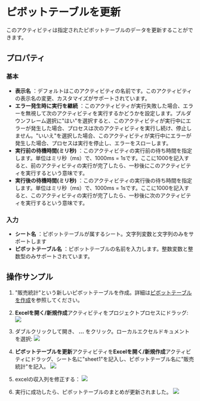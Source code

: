 # ピボットテーブルを更新

このアクティビティは指定されたピボットテーブルのデータを更新することができます。

## プロパティ

### 基本

- **表示名** ：デフォルトはこのアクティビティの名前です。このアクティビティの表示名の変更、カスタマイズがサポートされています。
- **エラー発生時に実行を継続** ：このアクティビティが実行失敗した場合、エラーを無視して次のアクティビティを実行するかどうかを設定します。プルダウンフレーム選択に"はい"を選択すると、このアクティビティが実行中にエラーが発生した場合、プロセスは次のアクティビティを実行し続け、停止しません。"いいえ"を選択した場合、このアクティビティが実行中にエラーが発生した場合、プロセスは実行を停止し、エラーをスローします。
- **実行前の待機時間(ミリ秒)** ：このアクティビティの実行前の待ち時間を指定します。単位はミリ秒（ms）で、1000ms = 1sです。ここに1000を記入すると、前のアクティビティの実行が完了したら、一秒後にこのアクティビティを実行するという意味です。
- **実行後の待機時間(ミリ秒)** ：このアクティビティの実行後の待ち時間を指定します。単位はミリ秒（ms）で、1000ms = 1sです。ここに1000を記入すると、このアクティビティの実行が完了したら、一秒後に次のアクティビティを実行するという意味です。


### 入力

- **シート名** ：ピボットテーブルが属するシート。文字列変数と文字列のみをサポートします
- **ピボットテーブル名** ：ピボットテーブルの名前を入力します。整数変数と整数型のみサポートされています。

## 操作サンプル

1. "販売統計"という新しいピボットテーブルを作成。詳細は[ピボットテーブルを作成](./CreatePivotTable.md)を参照してください。

2. **Excelを開く/新規作成**アクティビティをプロジェクトプロセスにドラッグ:
![](https://docimages.blob.core.chinacloudapi.cn/images/Activities/OpenExcel1.png)

3. ダブルクリックして開き、 **...** をクリック。ローカルエクセルドキュメントを選択:
![](https://docimages.blob.core.chinacloudapi.cn/images/Activities/OpenExcel2.png)

4. **ピボットテーブルを更新**アクティビティを**Excelを開く/新規作成**アクティビティにドラッグ、シート名に"sheet1"を記入し、ピボットテーブル名に"販売統計"を記入。
![](https://docimages.blob.core.chinacloudapi.cn/images/Activities/RefreshPivotTable1.png)

5. excelの収入列を修正する：
![](https://docimages.blob.core.chinacloudapi.cn/images/Activities/RefreshPivotTable2.png)

6. 実行に成功したら、ピボットテーブルのまとめが更新されました。
![](https://docimages.blob.core.chinacloudapi.cn/images/Activities/RefreshPivotTable3.png)
